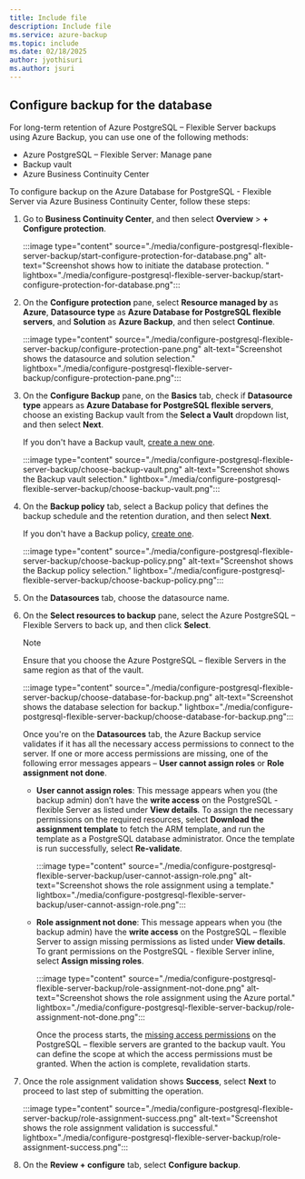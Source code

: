 ```yaml
---
title: Include file
description: Include file
ms.service: azure-backup
ms.topic: include
ms.date: 02/18/2025
author: jyothisuri
ms.author: jsuri
---
```


## Configure backup  for the database

For long-term retention of Azure PostgreSQL – Flexible Server backups using Azure Backup, you can use one of the following methods:

- Azure PostgreSQL – Flexible Server: Manage pane
- Backup vault
- Azure Business Continuity Center

To configure backup on the Azure Database for PostgreSQL - Flexible Server via Azure Business Continuity Center, follow these steps:

1. Go to **Business Continuity Center**, and then select **Overview** > **+ Configure protection**.

   :::image type="content" source="./media/configure-postgresql-flexible-server-backup/start-configure-protection-for-database.png" alt-text="Screenshot shows how to initiate the database protection. " lightbox="./media/configure-postgresql-flexible-server-backup/start-configure-protection-for-database.png":::

2. On the **Configure protection** pane, select **Resource managed by** as **Azure**, **Datasource type** as **Azure Database for PostgreSQL flexible servers**, and **Solution** as **Azure Backup**, and then select **Continue**.

   :::image type="content" source="./media/configure-postgresql-flexible-server-backup/configure-protection-pane.png" alt-text="Screenshot shows the datasource and solution selection." lightbox="./media/configure-postgresql-flexible-server-backup/configure-protection-pane.png":::

3. On the **Configure Backup** pane, on the **Basics** tab, check if **Datasource type** appears as **Azure Database for PostgreSQL flexible servers**, choose an existing Backup vault from the **Select a Vault** dropdown list, and then select **Next**.

   If you don't have a Backup vault, [create a new one](../articles/backup/create-manage-backup-vault.md#create-a-backup-vault). 

   :::image type="content" source="./media/configure-postgresql-flexible-server-backup/choose-backup-vault.png" alt-text="Screenshot shows the Backup vault selection." lightbox="./media/configure-postgresql-flexible-server-backup/choose-backup-vault.png":::
         
4. On the **Backup policy** tab, select a Backup policy that defines the backup schedule and the retention duration, and then select **Next**.

   If you don't have a Backup policy, [create one](../articles/backup/backup-azure-database-postgresql-flex.md#create-a-backup-policy).

   :::image type="content" source="./media/configure-postgresql-flexible-server-backup/choose-backup-policy.png" alt-text="Screenshot shows the Backup policy selection." lightbox="./media/configure-postgresql-flexible-server-backup/choose-backup-policy.png":::

5. On the **Datasources** tab, choose the datasource name.
6. On the  **Select resources to backup** pane, select the Azure PostgreSQL – Flexible Servers to back up, and then click **Select**.

   >[!Note]
   >Ensure that you choose the Azure PostgreSQL – flexible Servers in the same region as that of the vault.

   :::image type="content" source="./media/configure-postgresql-flexible-server-backup/choose-database-for-backup.png" alt-text="Screenshot shows the database selection for backup." lightbox="./media/configure-postgresql-flexible-server-backup/choose-database-for-backup.png":::

   Once you're on the **Datasources** tab,  the Azure Backup service validates if it has all the necessary access permissions to connect to the server. If one or more access permissions are missing, one of the following  error messages appears – **User cannot assign roles** or **Role assignment not done**.

   - **User cannot assign roles**: This message appears when you (the backup admin) don’t have the **write access** on the PostgreSQL - flexible Server as listed under **View details**. To assign the necessary permissions on the required resources, select **Download the assignment template** to fetch the ARM template,  and run the template as a PostgreSQL database administrator. Once the template is run successfully, select **Re-validate**.

     :::image type="content" source="./media/configure-postgresql-flexible-server-backup/user-cannot-assign-role.png" alt-text="Screenshot shows the role assignment using a template." lightbox="./media/configure-postgresql-flexible-server-backup/user-cannot-assign-role.png":::

   - **Role assignment not done**: This message appears when you (the backup admin) have the **write access** on the PostgreSQL – flexible Server to assign missing permissions as listed under **View details**. To grant permissions on the PostgreSQL - flexible Server inline, select **Assign missing roles**. 

     :::image type="content" source="./media/configure-postgresql-flexible-server-backup/role-assignment-not-done.png" alt-text="Screenshot shows the role assignment using the Azure portal." lightbox="./media/configure-postgresql-flexible-server-backup/role-assignment-not-done.png":::

     Once the process starts, the [missing access permissions](../articles/backup/backup-azure-database-postgresql-overview.md#azure-backup-authentication-with-the-postgresql-server) on the PostgreSQL – flexible servers are granted to the backup vault. You can define the scope at which the access permissions must be granted. When the action is complete, revalidation starts.
 
7. Once the role assignment validation shows **Success**,  select **Next** to proceed to last step of submitting the operation.

   :::image type="content" source="./media/configure-postgresql-flexible-server-backup/role-assignment-success.png" alt-text="Screenshot shows the role assignment validation is successful." lightbox="./media/configure-postgresql-flexible-server-backup/role-assignment-success.png":::

8. On the **Review + configure** tab, select **Configure backup**.